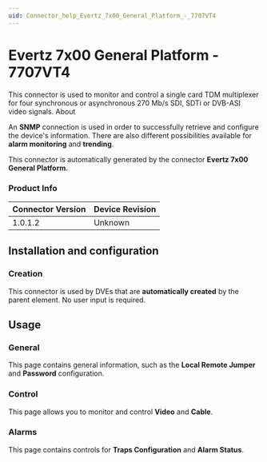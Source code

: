 ```yaml
---
uid: Connector_help_Evertz_7x00_General_Platform_-_7707VT4
---
```


# Evertz 7x00 General Platform - 7707VT4

This connector is used to monitor and control a single card TDM multiplexer for four synchronous or asynchronous 270 Mb/s SDI, SDTi or DVB-ASI video signals.
About

An **SNMP** connection is used in order to successfully retrieve and configure the device's information. There are also different possibilities available for **alarm monitoring** and **trending**.

This connector is automatically generated by the connector **Evertz 7x00 General Platform.**

### Product Info

| **Connector Version** | **Device Revision** |
|--------------------|---------------------|
| 1.0.1.2            | Unknown             |

## Installation and configuration

### Creation

This connector is used by DVEs that are **automatically created** by the parent element. No user input is required.

## Usage

### General

This page contains general information, such as the **Local Remote Jumper** and **Password** configuration.

### Control

This page allows you to monitor and control **Video** and **Cable**.

### Alarms

This page contains controls for **Traps Configuration** and **Alarm Status**.
